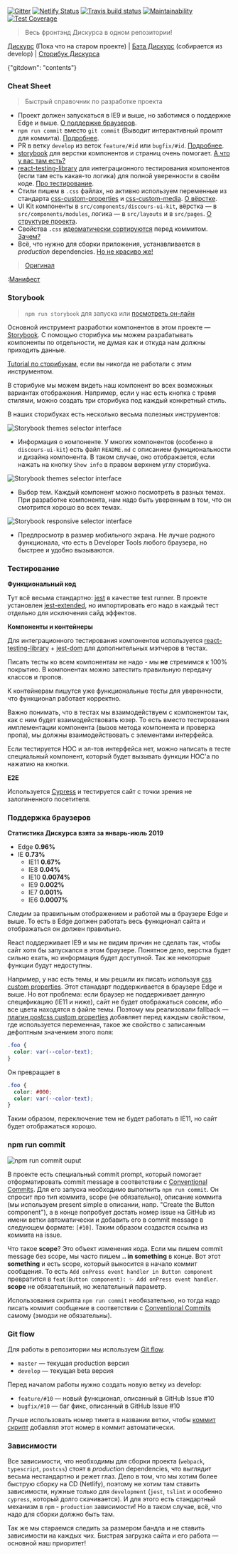 [comment]: # "Редактируйте файл README.source.md"

[![Gitter](https://badges.gitter.im/Discours/community.svg)](https://gitter.im/Discours/community?utm_source=badge&utm_medium=badge&utm_campaign=pr-badge)
[![Netlify Status](https://api.netlify.com/api/v1/badges/f55a8a2f-cc4e-4c1d-9605-ce9a500a0b6f/deploy-status)](https://app.netlify.com/sites/beta-discours-io/deploys)
[![Travis build status](http://img.shields.io/travis/Discours/discours-frontend-main/develop.svg)](https://travis-ci.org/Discours/discours-frontend-main)
[![Maintainability](https://api.codeclimate.com/v1/badges/c61cc1cb7a21e15787e0/maintainability)](https://codeclimate.com/github/Discours/discours-frontend-main/maintainability)
[![Test Coverage](https://api.codeclimate.com/v1/badges/c61cc1cb7a21e15787e0/test_coverage)](https://codeclimate.com/github/Discours/discours-frontend-main/test_coverage)

> Весь фронтэнд Дискурса в одном репозитории!

[Дискурс](https://discours.io) (Пока что на старом проекте) | [Бэта Дискурс](https://beta.discours.io) (собирается из develop) | [Сторибук Дискурса](https://storybook.discours.io)

{"gitdown": "contents"}

### Cheat Sheet

> Быстрый справочник по разработке проекта

- Проект должен запускаться в IE9 и выше, но заботимся о поддержке Edge и выше. [О поддержке браузеров](#browser-support).
- `npm run commit` вместо `git commit` (Выводит интерактивный промпт для коммита). [Подробнее](#npm-run-commit).
- PR в ветку `develop` из веток `feature/#id` или `bugfix/#id`. [Подробнее](#git-flow).
- [storybook](https://storybook.js.org) для верстки компонентов и страниц очень помогает. [А что у вас там есть?](#storybook)
- [react-testing-library](https://testing-library.com/react) для интеграционного тестирования компонентов (если там есть какая-то логика) для полной уверенности в своём коде. [Про тестирование](#testing).
- Стили пишем в `.css` файлах, но активно используем переменные из стандарта [css-custom-properties](https://developer.mozilla.org/en-US/docs/Web/CSS/--*) и [css-custom-media](https://developer.mozilla.org/en-US/docs/Web/CSS/@media). [О вёрстке](./src/styles/README.md).
- UI Kit компоненты в `src/components/discours-ui-kit`, вёрстка — в `src/components/modules`, логика — в `src/layouts` и в `src/pages`. [О структуре проекта](./src/README.md).
- Свойства `.css` [идеоматически сортируются](https://github.com/necolas/idiomatic-css#declaration-order) перед коммитом. [Зачем?](https://dev.to/thekashey/happy-potter-and-the-order-of-css-5ec)
- Всё, что нужно для сборки приложения, устанавливается в _production_ dependencies. [Но не красиво же!](#deps)

> [Оригинал](https://github.com/Discours/discours-welcome)

:[Манифест](https://raw.githubusercontent.com/Discours/discours-welcome/master/MANIFEST.md)

### Storybook

> `npm run storybook` для запуска или [посмотреть он-лайн](https://storybook.discours.io)

Основной инструмент разработки компонентов в этом проекте — [Storybook](https://storybook.js.org/). С помощью сторибука мы можем разрабатывать компоненты по отдельности, не думая как и откуда нам должны приходить данные.

[Tutorial по сторибукам](https://www.learnstorybook.com/), если вы никогда не работали с этим инструментом.

В сторибуке мы можем видеть наш компонент во всех возможных вариантах отображения. Например, если у нас есть кнопка с тремя стилями, можно создать три сторибука под каждый конкретный стиль.

В наших сторибуках есть несколько весьма полезных инструментов:

![Storybook themes selector interface](./docs/storybook-examples/themes.png)

- Информация о компоненте. У многих компонентов (особенно в `discours-ui-kit`) есть файл `README.md` с описанием функциональности и дизайна компонента. В таком случае, оно отображается, если нажать на кнопку `Show info` в правом верхнем углу сторибука.

![Storybook themes selector interface](./docs/storybook-examples/themes.png)

- Выбор тем. Каждый компонент можно посмотреть в разных темах. При разработке компонента, нам надо быть уверенным в том, что он смотрится хорошо во всех темах.

![Storybook responsive selector interface](./docs/storybook-examples/responsive.png)

- Предпросмотр в размер мобильного экрана. Не лучше родного функционала, что есть в Developer Tools любого браузера, но быстрее и удобно вызываются.

<a name="testing"></a>

### Тестирование

**Функциональный код**

Тут всё весьма стандартно: [jest](https://jestjs.io) в качестве test runner. В проекте установлен [jest-extended](https://github.com/jest-community/jest-extended), но импортировать его надо в каждый тест отдельно для исключения сайд эффектов.

**Компоненты и контейнеры**

Для интеграционного тестирования компонентов используется [react-testing-library](https://github.com/kentcdodds/react-testing-library) + [jest-dom](https://github.com/gnapse/jest-dom#readme) для дополнительных мэтчеров в тестах.

Писать тесты ко всем компонентам не надо - мы **не** стремимся к 100% покрытию. В компонентах можно затестить правильную передачу классов и пропов.

К контейнерам пишутся уже функциональные тесты для уверенности, что функционал работает корректно.

Важно понимать, что в тестах мы взаимодействуем с компонентом так, как с ним будет взаимодействовать юзер. То есть вместо тестирования имплементации компонента (вызов метода компонента и проверка пропа), мы должны взаимодействовать с элементами интерфейса.

Если тестируется HOC и эл-тов интерфейса нет, можно написать в тесте специальный компонент, который будет вызывать функции HOC'а по нажатию на кнопки.

**E2E**

Используется [Cypress](https://www.cypress.io) и тестируется сайт с точки зрения не залогиненного посетителя.

<a name="browser-support"></a>

### Поддержка браузеров

**Статистика Дискурса взята за январь-июль 2019**

- Edge **0.96%**
- IE **0.73%**
  - IE11 **0.67%**
  - IE8 **0.04%**
  - IE10 **0.0074%**
  - IE9 **0.002%**
  - IE7 **0.001%**
  - IE6 **0.0007%**

Следим за правильным отображением и работой мы в браузере Edge и выше. То есть в Edge должен работать весь функционал сайта и отображаться он должен правильно.

React поддерживает IE9 и мы не видим причин не сделать так, чтобы сайт хотя бы запускался в этом браузере. Понятное дело, верстка будет сильно ехать, но информация будет доступной. Так же некоторые функции будут недоступны.

Например, у нас есть темы, и мы решили их писать используя [css custom properties](https://developer.mozilla.org/en-US/docs/Web/CSS/--*). Этот станадарт поддерживается в браузере Edge и выше. Но вот проблема: если браузер не поддерживает данную спецификацию (IE11 и ниже), сайт не будет отображаться совсем, ибо все цвета находятся в файле темы. Поэтому мы реализовали fallback — [плагин postcss custom properties](https://github.com/postcss/postcss-custom-properties) добавляет перед каждым свойством, где используется переменная, такое же свойство с записанным дефолтным значением этого поля:

```css
.foo {
  color: var(--color-text);
}
```

Он превращает в

```css
.foo {
  color: #000;
  color: var(--color-text);
}
```

Таким образом, переключение тем не будет работать в IE11, но сайт будет отображаться хорошо.

### npm run commit

![npm run commit ouput](docs/npm-run-commit/npm-run-commit.svg)

В проекте есть специальный commit prompt, который помогает отформатировать commit message в соответствии с [Conventional Commits](https://www.conventionalcommits.org/ru/v1.0.0-beta.4/). Для его запуска необходимо выполнить `npm run commit`. Он спросит про тип коммита, scope (не обязательно), описание коммита (мы используем present simple в описании, напр. "Create the Button component"), а в конце попробует достать номер issue на GitHub из имени ветки автоматически и добавить его в commit message в следующем формате: `[#10]`. Таким образом создастся ссылка из коммита на issue.

Что такое **scope**? Это объект изменения кода. Если мы пишем commit message без scope, мы часто пишем **.. in something** в конце. Вот этот **something** и есть scope, который выносится в начало коммит сообщения. То есть `Add onPress event handler in Button component` превратится в `feat(Button component): ✨ Add onPress event handler`. **scope** не обязательный, но желательный параметр.

Использования скрипта `npm run commit` необязательно, но тогда надо писать коммит сообщение в соответствии с [Conventional Commits](https://www.conventionalcommits.org/ru/v1.0.0-beta.4/) самому (эмодзи не обязательны).

### Git flow

Для работы в репозитории мы используем [Git flow](https://danielkummer.github.io/git-flow-cheatsheet/index.ru_RU.html).

- `master` — текущая production версия
- `develop` — текущая beta версия

Перед началом работы нужно создать новую ветку из develop:

- `feature/#10` — новый функционал, описанный в GitHub Issue #10
- `bugfix/#10` — баг фикс, описанный в GitHub Issue #10

Лучше использовать номер тикета в названии ветки, чтобы [коммит скрипт](#npm-run-commit) добавлял этот номер в коммит автоматически.

### Зависимости

Все зависимости, что необходимы для сборки проекта (`webpack`, `typescript`, `postcss`) стоят в _production_ dependencies, что выглядит весьма нестандартно и режет глаз. Дело в том, что мы хотим более быструю сборку на CD (Netlify), поэтому не хотим там ставить зависимости, нужные только для `development` (`jest`, `tslint` и особенно `cypress`, который долго скачивается). И для этого есть стандартный механизм в `npm` - `production` зависимости! Но в таком случае, всё, что надо для сборки должно быть там.

Так же мы стараемся следить за размером бандла и не ставить зависимости на каждых чих. Быстрая загрузка сайта и его работа — основной наш приоритет!
